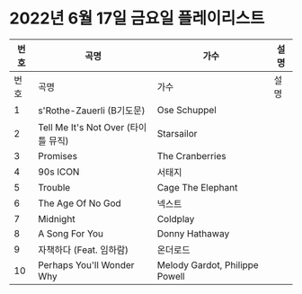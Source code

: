 # 2022년 6월 17일 금요일 플레이리스트

| 번호 | 곡명 | 가수 | 설명 |
|------|------|------|------|
| 번호 | 곡명 | 가수 | 설명 |
| 1 | s'Rothe-Zauerli (B기도문) | Ose Schuppel |  |
| 2 | Tell Me It's Not Over (타이틀 뮤직) | Starsailor |  |
| 3 | Promises | The Cranberries |  |
| 4 | 90s ICON | 서태지 |  |
| 5 | Trouble | Cage The Elephant |  |
| 6 | The Age Of No God | 넥스트 |  |
| 7 | Midnight | Coldplay |  |
| 8 | A Song For You | Donny Hathaway |  |
| 9 | 자책하다 (Feat. 임하람) | 온더로드 |  |
| 10 | Perhaps You'll Wonder Why | Melody Gardot, Philippe Powell |  |
